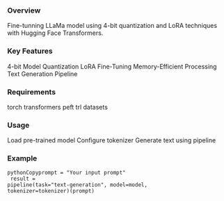 ### Overview
Fine-tunning LLaMa model using 4-bit quantization and LoRA techniques with Hugging Face Transformers.
### Key Features

4-bit Model Quantization
LoRA Fine-Tuning
Memory-Efficient Processing
Text Generation Pipeline

### Requirements

torch
transformers
peft
trl
datasets

### Usage

Load pre-trained model
Configure tokenizer
Generate text using pipeline

### Example
<code>pythonCopyprompt = "Your input prompt"</br>
result = pipeline(task="text-generation", model=model, tokenizer=tokenizer)(prompt)</code>

